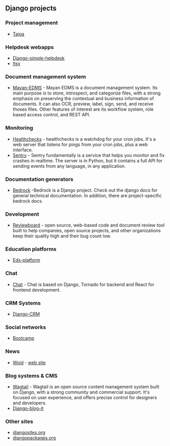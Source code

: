 ## Django projects

### Project management

- [Taiga](https://github.com/taigaio/taiga-back)

### Helpdesk webapps

- [Django-simple-helpdesk](https://github.com/ookami-kb/django-simple-helpdesk)
- [Itsy](https://github.com/orges/itsy/)

### Document management system

- [Mayan-EDMS](https://github.com/mayan-edms/mayan-edms/) - Mayan EDMS is a document management system. Its main purpose is to store, introspect, and categorize files, with a strong emphasis on preserving the contextual and business information of documents. It can also OCR, preview, label, sign, send, and receive thoses files. Other features of interest are its workflow system, role based access control, and REST API. 


### Monitoring

- [Healthchecks](https://github.com/healthchecks/healthchecks) - healthchecks is a watchdog for your cron jobs. It's a web server that listens for pings from your cron jobs, plus a web interface.
- [Sentry](https://github.com/getsentry/sentry) - Sentry fundamentally is a service that helps you monitor and fix crashes in realtime. The server is in Python, but it contains a full API for sending events from any language, in any application.


### Documentation generators

- [Bedrock](https://github.com/mozilla/bedrock) -Bedrock is a Django project. Check out the django docs for general technical documentation. In addition, there are project-specific bedrock docs. 

### Development
- [Reviewboard](https://github.com/reviewboard/reviewboard) - open source, web-based code and document review tool built to help companies, open source projects, and other organizations keep their quality high and their bug count low.

### Education platforms
- [Edx-platform](https://github.com/edx/edx-platform)

### Chat
- [Chat](https://github.com/Venskiy/chat) - Chat is based on Django, Tornado for backend and React for frontend development.

### CRM Systems
- [Django-CRM](https://github.com/MicroPyramid/Django-CRM)

### Social networks
- [Bootcamp](https://github.com/vitorfs/bootcamp/)

### News
- [Woid](https://github.com/vitorfs/woid/) - [web site](https://woid.io/)

### Blog systems & CMS
- [Wagtail](https://github.com/wagtail/wagtail) - Wagtail is an open source content management system built on Django, with a strong community and commercial support. It's focused on user experience, and offers precise control for designers and developers.
- [Django-blog-it](https://github.com/MicroPyramid/django-blog-it)

### Other sites
- [djangosites.org](https://www.djangosites.org/with-source/)
- [djangopackages.org](https://djangopackages.org/)